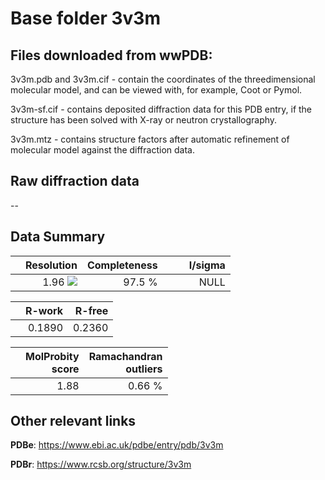 # Base folder 3v3m

## Files downloaded from wwPDB:

3v3m.pdb and 3v3m.cif - contain the coordinates of the threedimensional molecular model, and can be viewed with, for example, Coot or Pymol.

3v3m-sf.cif - contains deposited diffraction data for this PDB entry, if the structure has been solved with X-ray or neutron crystallography.

3v3m.mtz - contains structure factors after automatic refinement of molecular model against the diffraction data.

## Raw diffraction data

--<br> 

## Data Summary
|   | Resolution | Completeness| I/sigma |
|---|-------------:|----------------:|--------------:|
|   |1.96 <img src="https://latex.codecogs.com/svg.latex?{\mbox{\normalfont\AA}}"/>|97.5  %|<img width=50/>NULL |

|   | **R-work**| **R-free**   
|---|-------------:|----------------:|           
||0.1890|0.2360|

|   |**MolProbity<br>score**| **Ramachandran<br>outliers** 
|---|-------------:|----------------:|
||1.88|0.66 %|

## Other relevant links 
**PDBe**:  https://www.ebi.ac.uk/pdbe/entry/pdb/3v3m
 
**PDBr**: https://www.rcsb.org/structure/3v3m 

